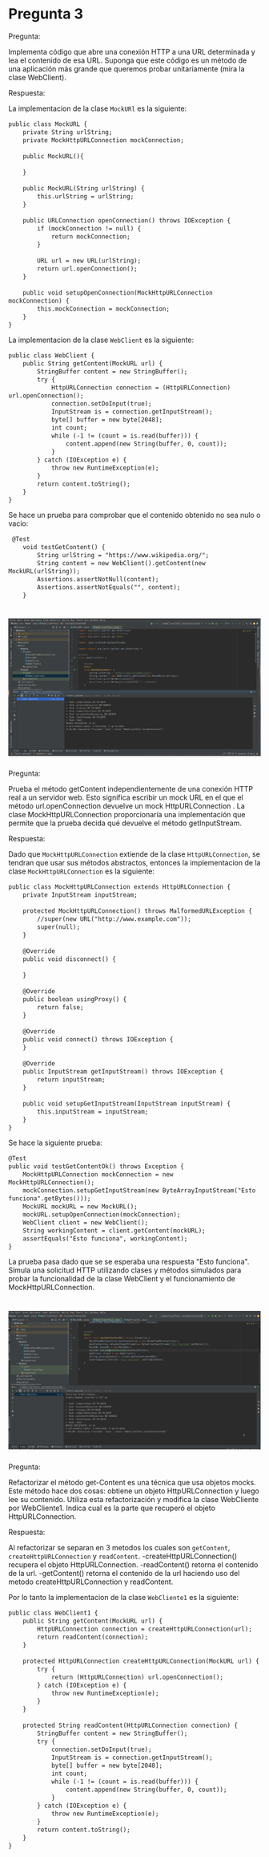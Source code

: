 # Pregunta 3

Pregunta:

Implementa código que abre una conexión HTTP a una URL determinada y lea el contenido de esa
URL. Suponga que este código es un método de una aplicación más grande que queremos probar
unitariamente (mira la clase WebClient).

Respuesta:

La implementacion de la clase `MockURl` es la siguiente:
```
public class MockURL {
    private String urlString;
    private MockHttpURLConnection mockConnection;

    public MockURL(){

    }

    public MockURL(String urlString) {
        this.urlString = urlString;
    }

    public URLConnection openConnection() throws IOException {
        if (mockConnection != null) {
            return mockConnection;
        }

        URL url = new URL(urlString);
        return url.openConnection();
    }

    public void setupOpenConnection(MockHttpURLConnection mockConnection) {
        this.mockConnection = mockConnection;
    }
}
```

La implementacion de la clase `WebClient` es la siguiente:

```
public class WebClient {
    public String getContent(MockURL url) {
        StringBuffer content = new StringBuffer();
        try {
            HttpURLConnection connection = (HttpURLConnection) url.openConnection();
            connection.setDoInput(true);
            InputStream is = connection.getInputStream();
            byte[] buffer = new byte[2048];
            int count;
            while (-1 != (count = is.read(buffer))) {
                content.append(new String(buffer, 0, count));
            }
        } catch (IOException e) {
            throw new RuntimeException(e);
        }
        return content.toString();
    }
}
```
Se hace un prueba para comprobar que el contenido obtenido no sea nulo o vacio:
```
 @Test
    void testGetContent() {
        String urlString = "https://www.wikipedia.org/";
        String content = new WebClient().getContent(new MockURL(urlString));
        Assertions.assertNotNull(content);
        Assertions.assertNotEquals("", content);
    }
```

<h1 align="center">
  <img src="https://raw.githubusercontent.com/owamns/ExamenFinal-3S2/main/Pregunta3/files/p1.png">
</h1>

Pregunta:

Prueba el método getContent independientemente de una conexión HTTP real a un servidor web. Esto
significa escribir un mock URL en el que el método url.openConnection devuelve un mock
HttpURLConnection . La clase MockHttpURLConnection proporcionaría una implementación que
permite que la prueba decida qué devuelve el método getInputStream.

Respuesta:

Dado que `MockHttpURLConnection` extiende de la clase `HttpURLConnection`, se tendran que usar sus métodos
abstractos, entonces la implementacion de la clase `MockHttpURLConnection` es la siguiente:
```
public class MockHttpURLConnection extends HttpURLConnection {
    private InputStream inputStream;

    protected MockHttpURLConnection() throws MalformedURLException {
        //super(new URL("http://www.example.com"));
        super(null);
    }

    @Override
    public void disconnect() {

    }

    @Override
    public boolean usingProxy() {
        return false;
    }

    @Override
    public void connect() throws IOException {
    }

    @Override
    public InputStream getInputStream() throws IOException {
        return inputStream;
    }

    public void setupGetInputStream(InputStream inputStream) {
        this.inputStream = inputStream;
    }
}
```

Se hace la siguiente prueba:

```
@Test
public void testGetContentOk() throws Exception {
    MockHttpURLConnection mockConnection = new MockHttpURLConnection();
    mockConnection.setupGetInputStream(new ByteArrayInputStream("Esto funciona".getBytes()));
    MockURL mockURL = new MockURL();
    mockURL.setupOpenConnection(mockConnection);
    WebClient client = new WebClient();
    String workingContent = client.getContent(mockURL);
    assertEquals("Esto funciona", workingContent);
}
```

La prueba pasa dado que se se esperaba una respuesta "Esto funciona".
Simula una solicitud HTTP utilizando clases y métodos simulados para probar la funcionalidad de la clase WebClient
y el funcionamiento de MockHttpURLConnection.

<h1 align="center">
  <img src="https://raw.githubusercontent.com/owamns/ExamenFinal-3S2/main/Pregunta3/files/r2.png">
</h1>

Pregunta:

Refactorizar el método get-Content es una técnica que usa objetos mocks. Este método hace dos
cosas: obtiene un objeto HttpURLConnection y luego lee su contenido. Utiliza esta refactorización y
modifica la clase WebCliente por WebCliente1. Indica cual es la parte que recuperó el objeto
HttpURLConnection.

Respuesta:

Al refactorizar se separan en 3 metodos los cuales son `getContent`, `createHttpURLConnection` y `readContent`.
-createHttpURLConnection() recupera el objeto HttpURLConnection.
-readContent() retorna el contenido de la url.
-getContent() retorna el contenido de la url haciendo uso del metodo createHttpURLConnection y readContent.

Por lo tanto la implementacion de la clase `WebCliente1` es la siguiente:
```
public class WebClient1 {
    public String getContent(MockURL url) {
        HttpURLConnection connection = createHttpURLConnection(url);
        return readContent(connection);
    }

    protected HttpURLConnection createHttpURLConnection(MockURL url) {
        try {
            return (HttpURLConnection) url.openConnection();
        } catch (IOException e) {
            throw new RuntimeException(e);
        }
    }

    protected String readContent(HttpURLConnection connection) {
        StringBuffer content = new StringBuffer();
        try {
            connection.setDoInput(true);
            InputStream is = connection.getInputStream();
            byte[] buffer = new byte[2048];
            int count;
            while (-1 != (count = is.read(buffer))) {
                content.append(new String(buffer, 0, count));
            }
        } catch (IOException e) {
            throw new RuntimeException(e);
        }
        return content.toString();
    }
}
```
